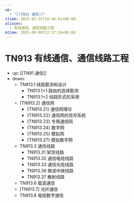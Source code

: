 ```yaml
---
up:
  - "[[TN91 通信]]"
ctime: 2025-03-25T10:48:01+08:00
aliases:
  - 有线通信、通信线路工程
mtime: 2025-09-09T12:37:14+08:00
---
```


# TN913 有线通信、通信线路工程

- up: [[TN91 通信]]
- down:	
	- TN913.1 线路勘测和设计
		- TN913.1+1 路由的选择勘测
		- TN913.1+2 线路形式的采用
	- {TN913.2} 通信网
		- {TN913.21} 通信网理论
		- {TN913.22} 通信网的信号系统
		- {TN913.23} 专用通信网
		- {TN913.24} 数字网
		- {TN913.25} 模拟网
		- {TN913.27} 模拟数字网
	- TN913.3 通信线路
		- TN913.31 架空线路
		- TN913.32 通信电缆线路
		- TN913.33 通信光缆线路
		- TN913.36 微波中继线路
		- TN913.37 散射线路
	- TN913.6 载波通信
	- [TN913.7] 光纤通信
	- TN913.8 电缆数字通信
	
